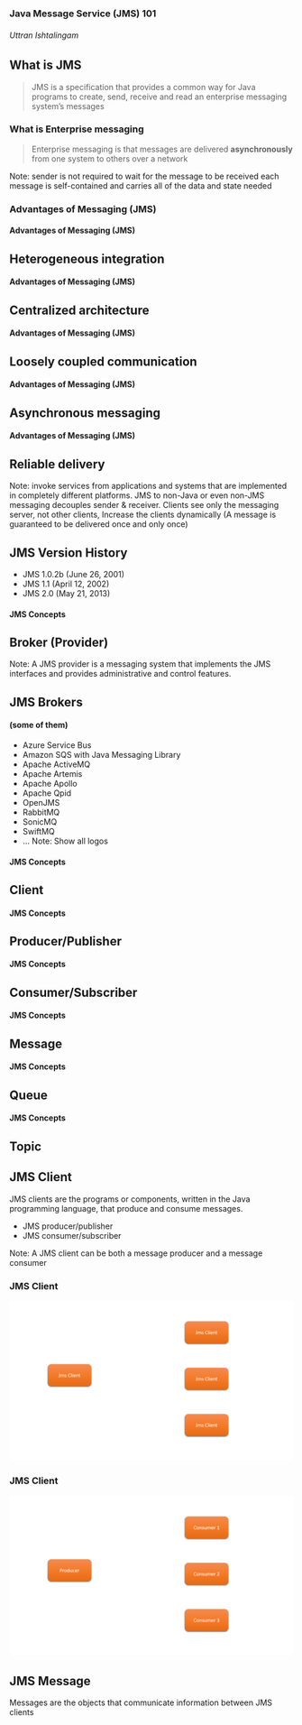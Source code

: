 ### Java Message Service (JMS) 101
###### Uttran Ishtalingam


## What is JMS
> JMS is a specification that provides a common way for Java programs to create, send, receive and read an enterprise messaging system’s messages


### What is Enterprise messaging
> Enterprise messaging is that messages are delivered **asynchronously** from one system to others over a network

Note:
sender is not required to wait for the message to be received
each message is self-contained and carries all of the data and state needed


### Advantages of Messaging (JMS)


#### Advantages of Messaging (JMS)
## Heterogeneous integration


#### Advantages of Messaging (JMS)
## Centralized architecture


#### Advantages of Messaging (JMS)
## Loosely coupled communication


#### Advantages of Messaging (JMS)
## Asynchronous messaging


#### Advantages of Messaging (JMS)
## Reliable delivery

Note: invoke services from applications and systems that are implemented in completely different platforms.  JMS to non-Java or even non-JMS messaging
decouples sender & receiver. Clients see only the messaging server, not other clients,
Increase the clients dynamically
(A message is guaranteed to be delivered once and only once)



## JMS Version History
* JMS 1.0.2b (June 26, 2001)
* JMS 1.1 (April 12, 2002)
* JMS 2.0 (May 21, 2013)


#### JMS Concepts
## Broker (Provider)
Note: A JMS provider is a messaging system that implements the JMS interfaces and provides administrative and control features.


## JMS Brokers
#### (some of them)
* Azure Service Bus
* Amazon SQS with Java Messaging Library
* Apache ActiveMQ
* Apache Artemis
* Apache Apollo
* Apache Qpid
* OpenJMS
* RabbitMQ
* SonicMQ
* SwiftMQ
* ...
Note: Show all logos


#### JMS Concepts
## Client


#### JMS Concepts
## Producer/Publisher


#### JMS Concepts
## Consumer/Subscriber


#### JMS Concepts
## Message


#### JMS Concepts
## Queue


#### JMS Concepts
## Topic



## JMS Client
JMS clients are the programs or components, written in the Java programming language, that produce and consume messages.

* JMS producer/publisher
* JMS consumer/subscriber

Note: A JMS client can be both a message producer and a message consumer


### JMS Client
![](image/Slide1.png)


### JMS Client
![](image/Slide2.png)


## JMS Message
Messages are the objects that communicate information between JMS clients
